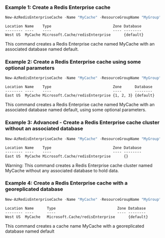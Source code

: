 ### Example 1: Create a Redis Enterprise cache
```powershell
New-AzRedisEnterpriseCache -Name "MyCache" -ResourceGroupName "MyGroup" -Location "West US" -Sku "Enterprise_E10"
```

```output
Location Name    Type                            Zone Database
-------- ----    ----                            ---- --------
West US  MyCache Microsoft.Cache/redisEnterprise      {default}

```

This command creates a Redis Enterprise cache named MyCache with an associated database named default.

### Example 2: Create a Redis Enterprise cache using some optional parameters
```powershell
New-AzRedisEnterpriseCache -Name "MyCache" -ResourceGroupName "MyGroup" -Location "East US" -Sku "Enterprise_E20" -Capacity 4 -MinimumTlsVersion "1.2" -Zone "1","2","3" -Tag @{"tag1" = "value1"} -Module "{name:RedisBloom, args:`"ERROR_RATE 0.00 INITIAL_SIZE 400`"}","{name:RedisTimeSeries, args:`"RETENTION_POLICY 20`"}","{name:RediSearch}" -ClientProtocol "Plaintext" -EvictionPolicy "NoEviction" -ClusteringPolicy "EnterpriseCluster" -AofPersistenceEnabled -AofPersistenceFrequency "1s"
```

```output
Location Name    Type                            Zone      Database
-------- ----    ----                            ----      --------
East US  MyCache Microsoft.Cache/redisEnterprise {1, 2, 3} {default}

```

This command creates a Redis Enterprise cache named MyCache with an associated database named default, using some optional parameters.

### Example 3: Advanced - Create a Redis Enterprise cache cluster without an associated database
```powershell
New-AzRedisEnterpriseCache -Name "MyCache" -ResourceGroupName "MyGroup" -Location "East US" -Sku "EnterpriseFlash_F300" -NoDatabase
```

```output
Location Name    Type                            Zone Database
-------- ----    ----                            ---- --------
East US  MyCache Microsoft.Cache/redisEnterprise      {}

```

Warning: This command creates a Redis Enterprise cache cluster named MyCache without any associated database to hold data.

### Example 4: Create a Redis Enterprise cache with a georeplicated database
```powershell
New-AzRedisEnterpriseCache -Name "MyCache" -ResourceGroupName "MyGroup" -Location "West US" -Sku "Enterprise_E10" -ClientProtocol "Encrypted" -EvictionPolicy "NoEviction" -ClusteringPolicy "EnterpriseCluster" -GroupNickname "GroupNickname" -LinkedDatabase '{id:"/subscriptions/6b9ac7d2-7f6d-4de4-962c-43fda44bc3f2/resourceGroups/MyGroup/providers/Microsoft.Cache/redisEnterprise/MyCache/databases/default"}'
```

```output
Location Name      Type                            Zone Database
-------- ----      ----                            ---- --------
West US  MyCache   Microsoft.Cache/redisEnterprise      {default}

```

This command creates a cache name MyCache with a georeplicated database named default
